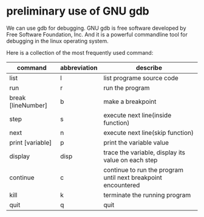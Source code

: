 # preliminary use of GNU gdb

We can use gdb for debugging.  GNU gdb is free software developed by Free
Software Foundation, Inc.  And it is a powerful commandline tool for 
debugging in the linux operating system.

Here is a collection of the most frequently used command:

| command            | abbreviation | describe                                                      |
| ---------          | ------       | ----------                                                    |
| list               | l            | list programe source code                                     |
| run                | r            | run the program                                               |
| break [lineNumber] | b            | make a breakpoint                                             |
| step               | s            | execute next line(inside function)                            |
| next               | n            | execute next line(skip function)                              |
| print [variable]   | p            | print the variable value                                      |
| display            | disp         | trace the variable, display its value on each step            |
| continue           | c            | continue to run the program until next breakpoint encountered |
| kill               | k            | terminate the running program                                 |
| quit               | q            | quit                                                          |

